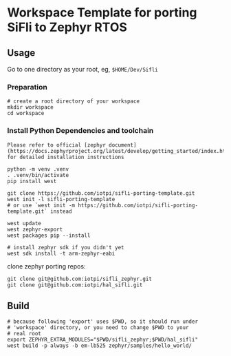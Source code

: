 # Workspace Template for porting SiFli to Zephyr RTOS

## Usage

Go to one directory as your root, eg, `$HOME/Dev/Sifli`

### Preparation

```shell
# create a root directory of your workspace
mkdir workspace
cd workspace
```

### Install Python Dependencies and toolchain

    Please refer to official [zephyr document](https://docs.zephyrproject.org/latest/develop/getting_started/index.html) for detailed installation instructions

```shell
python -m venv .venv
. .venv/bin/activate
pip install west
```

```shell
git clone https://github.com/iotpi/sifli-porting-template.git
west init -l sifli-porting-template
# or use `west init -m https://github.com/iotpi/sifli-porting-template.git` instead

west update
west zephyr-export
west packages pip --install

# install zephyr sdk if you didn't yet
west sdk install -t arm-zephyr-eabi
```

clone zephyr porting repos:

```shell
git clone git@github.com:iotpi/sifli_zephyr.git
git clone git@github.com:iotpi/hal_sifli.git
```

## Build

```shell
# because following 'export' uses $PWD, so it should run under
# 'workspace' directory, or you need to change $PWD to your
# real root
export ZEPHYR_EXTRA_MODULES="$PWD/sifli_zephyr;$PWD/hal_sifli"
west build -p always -b em-lb525 zephyr/samples/hello_world/
```
